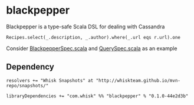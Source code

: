 # blackpepper

Blackpepper is a type-safe Scala DSL for dealing with Cassandra

    Recipes.select(_.description, _.author).where(_.url eqs r.url).one

Consider [BlackpepperSpec.scala](https://github.com/whiskteam/blackpepper/blob/master/src/test/scala/com/whisk/blackpepper/test/BlackpepperSpec.scala) and [QuerySpec.scala](https://github.com/whiskteam/blackpepper/blob/master/src/test/scala/com/whisk/blackpepper/test/QuerySpec.scala) as an example


## Dependency

    resolvers += "Whisk Snapshots" at "http://whiskteam.github.io/mvn-repo/snapshots/"
    
    libraryDependencies += "com.whisk" %% "blackpepper" % "0.1.0-44e2d3b"

    
